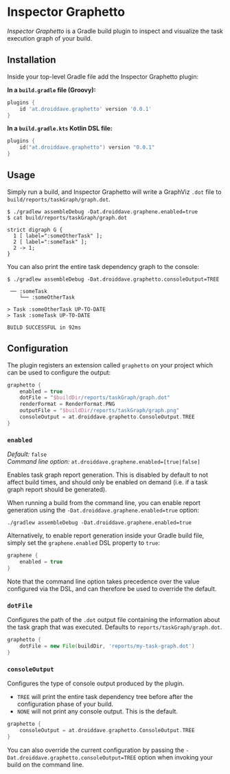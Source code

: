 # Inspector Graphetto

_Inspector Graphetto_ is a Gradle build plugin to inspect and visualize the task execution graph of your build. 

## Installation

Inside your top-level Gradle file add the Inspector Graphetto plugin:

**In a `build.gradle` file (Groovy):**
```groovy
plugins {
    id 'at.droiddave.graphetto' version '0.0.1'
}
```

**In a `build.gradle.kts` Kotlin DSL file:**

```kotlin 
plugins {
    id("at.droiddave.graphetto") version "0.0.1"
}
```

## Usage

Simply run a build, and Inspector Graphetto will write a GraphViz `.dot` file to `build/reports/taskGraph/graph.dot`.

```shell
$ ./gradlew assembleDebug -Dat.droiddave.graphene.enabled=true
$ cat build/reports/taskGraph/graph.dot

strict digraph G {
  1 [ label=":someOtherTask" ];
  2 [ label=":someTask" ];
  2 -> 1;
}
```

You can also print the entire task dependency graph to the console:

```shell 
$ ./gradlew assembleDebug -Dat.droiddave.graphetto.consoleOutput=TREE

 ── :someTask
    └── :someOtherTask

> Task :someOtherTask UP-TO-DATE
> Task :someTask UP-TO-DATE

BUILD SUCCESSFUL in 92ms

```

## Configuration

The plugin registers an extension called `graphetto` on your project which can be used to configure the output:

```groovy
graphetto {
    enabled = true
    dotFile = "$buildDir/reports/taskGraph/graph.dot"
    renderFormat = RenderFormat.PNG
    outputFile = "$buildDir/reports/taskGraph/graph.png"
    consoleOutput = at.droiddave.graphetto.ConsoleOutput.TREE
}
```

### `enabled`

*Default:* `false`  
*Command line option:* `at.droiddave.graphene.enabled=[true|false]`

Enables task graph report generation. This is disabled by default to not affect build times, and should only be enabled on demand (i.e. if a task graph report should be generated).

When running a build from the command line, you can enable report generation using the `-Dat.droiddave.graphene.enabled=true` option:

```shell 
./gradlew assembleDebug -Dat.droiddave.graphene.enabled=true
```

Alternatively, to enable report generation inside your Gradle build file, simply set the `graphene.enabled` DSL property to `true`:

```groovy
graphene {
    enabled = true
}
```

Note that the command line option takes precedence over the value configured via the DSL, and can therefore be used to override the default.
### `dotFile`

Configures the path of the `.dot` output file containing the information about the task graph that was executed. Defaults to `reports/taskGraph/graph.dot`.  

```groovy
graphetto {
    dotFile = new File(buildDir, 'reports/my-task-graph.dot')
}
```

### `consoleOutput`

Configures the type of console output produced by the plugin.

* `TREE` will print the entire task dependency tree before after the configuration phase of your build.
* `NONE` will not print any console output. This is the default.

```groovy
graphetto {
    consoleOutput = at.droiddave.graphetto.ConsoleOutput.TREE
}
```

You can also override the current configuration by passing the `-Dat.droiddave.graphetto.consoleOutput=TREE` option when invoking your build on the command line.